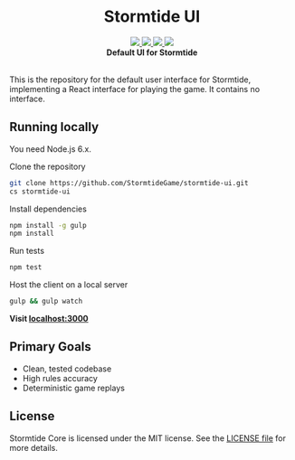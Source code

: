 <h1 align="center">Stormtide UI</h1>
<div align="center">
	<a href="https://travis-ci.org/StormtideGame/stormtide-ui">
		<img src="https://img.shields.io/travis/StormtideGame/stormtide-ui.svg" />
	</a>
	<a href="https://coveralls.io/github/StormtideGame/stormtide-ui">
		<img src="https://img.shields.io/coveralls/StormtideGame/stormtide-ui.svg" />
	</a>
	<a href="https://www.npmjs.com/package/stormtide-ui">
		<img src="https://img.shields.io/npm/v/stormtide-ui.svg" />
	</a>
	<a href="https://gitter.im/StormtideGame/Lobby">
		<img src="https://img.shields.io/gitter/room/stormtidegame/stormtide-ui.svg" />
	</a>
</div>

<div align="center">
	<strong>Default UI for Stormtide</strong>
</div>

<div>&nbsp;</div>

This is the repository for the default user interface for Stormtide, implementing a React interface for playing the game. It contains no interface.

## Running locally
You need Node.js 6.x.

Clone the repository
```sh
git clone https://github.com/StormtideGame/stormtide-ui.git
cs stormtide-ui
```

Install dependencies
```sh
npm install -g gulp
npm install
```

Run tests
```sh
npm test
```

Host the client on a local server
```sh
gulp && gulp watch
```

**Visit [localhost:3000](http://localhost:3000)**

## Primary Goals
- Clean, tested codebase
- High rules accuracy
- Deterministic game replays

## License
Stormtide Core is licensed under the MIT license. See the [LICENSE file](LICENSE.md) for more details.